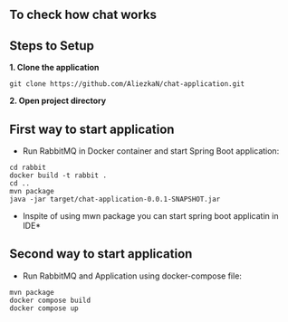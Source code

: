 ## To check how chat works

## Steps to Setup
**1. Clone the application**
```ssh
git clone https://github.com/AliezkaN/chat-application.git
```
**2. Open project directory**

## First way to start application
* Run RabbitMQ in Docker container and start Spring Boot application:

```ssh
cd rabbit
docker build -t rabbit .
cd ..
mvn package
java -jar target/chat-application-0.0.1-SNAPSHOT.jar
```
* Inspite of using mwn package you can start spring boot applicatin in IDE*

## Second way to start application
* Run RabbitMQ and Application using docker-compose file:

```ssh
mvn package
docker compose build
docker compose up
```
